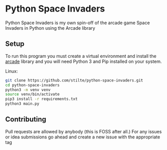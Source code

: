 # Python Space Invaders

Python Space Invaders is my own spin-off of the arcade game Space Invaders in Python using the Arcade library

## Setup

To run this program you must create a virtual environment and install the [arcade](https://pypi.org/project/arcade/) library and you will need Python 3 and Pip installed on your system.

Linux:
```bash
git clone https://github.com/stilte/python-space-invaders.git
cd python-space-invaders
python3 -m venv venv
source venv/bin/activate
pip3 install -r requirements.txt
python3 main.py
```
## Contributing

Pull requests are allowed by anybody (this is FOSS after all.)
For any issues or idea submissions go ahead and create a new issue with the appropriate tag
